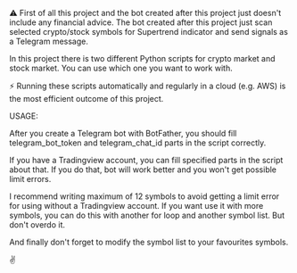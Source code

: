 ⚠️ First of all this project and the bot created after this project just doesn't include any financial advice. The bot created after this project just scan selected crypto/stock symbols for Supertrend indicator and send signals as a Telegram message.

In this project there is two different Python scripts for crypto market and stock market. You can use which one you want to work with.

⚡ Running these scripts automatically and regularly in a cloud (e.g. AWS) is the most efficient outcome of this project.

USAGE:

After you create a Telegram bot with BotFather, you should fill telegram_bot_token and telegram_chat_id parts in the script correctly.

If you have a Tradingview account, you can fill specified parts in the script about that. If you do that, bot will work better and you won't get possible limit errors.

I recommend writing maximum of 12 symbols to avoid getting a limit error for using without a Tradingview account. If you want use it with more symbols, you can do this with another for loop and another symbol list. But don't overdo it.

And finally don't forget to modify the symbol list to your favourites symbols.

✌️
